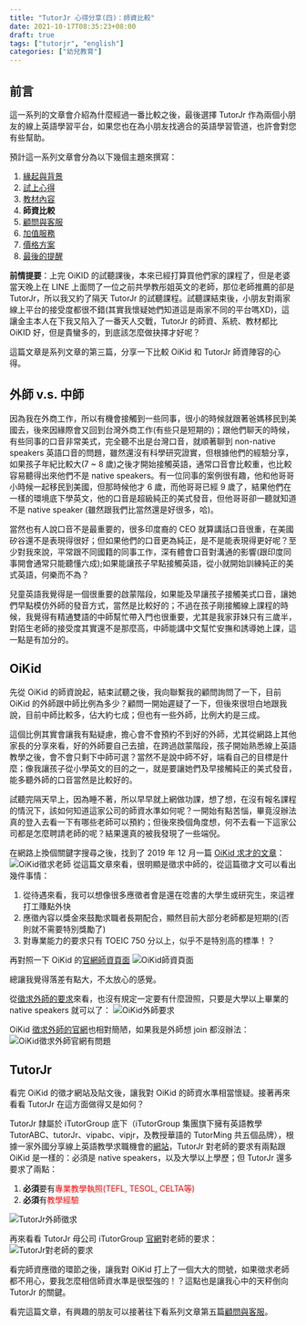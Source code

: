 ```yaml
---
title: "TutorJr 心得分享(四)：師資比較"
date: 2021-10-17T08:35:23+08:00
draft: true
tags: ["tutorjr", "english"]
categories: ["幼兒教育"]
---
```


## 前言

這一系列的文章會介紹為什麼經過一番比較之後，最後選擇 TutorJr 作為兩個小朋友的線上英語學習平台，如果您也在為小朋友找適合的英語學習管道，也許會對您有些幫助。

預計這一系列文章會分為以下幾個主題來撰寫：

1. [緣起與背景](../kids-english-sharing-1)
2. [試上心得](../kids-english-sharing-2)
3. [教材內容](../kids-english-sharing-3)
4. **師資比較**
5. [顧問與客服](../kids-english-sharing-5)
6. [加值服務](../kids-english-sharing-6)
7. [價格方案](../kids-english-sharing-7)
8. [最後的提醒](../kids-english-sharing-8)

**前情提要**：上完 OiKID 的試聽課後，本來已經打算買他們家的課程了，但是老婆當天晚上在 LINE 上面問了一位之前共學教彤姐英文的老師，那位老師推薦的卻是 TutorJr，所以我又約了隔天 TutorJr 的試聽課程。試聽課結束後，小朋友對兩家線上平台的接受度都很不錯(其實我懷疑她們知道這是兩家不同的平台嗎XD)，這讓金主本人在下我又陷入了一番天人交戰，TutorJr 的師資、系統、教材都比 OiKID 好，但是貴蠻多的，到底該怎麼做抉擇才好呢？

這篇文章是系列文章的第三篇，分享一下比較 OiKid 和 TutorJr 師資陣容的心得。

## 外師 v.s. 中師

因為我在外商工作，所以有機會接觸到一些同事，很小的時候就跟著爸媽移民到美國去，後來因緣際會又回到台灣外商工作(有些只是短期的)；跟他們聊天的時候，有些同事的口音非常美式，完全聽不出是台灣口音，就順著聊到 non-native speakers 英語口音的問題，雖然還沒有科學研究證實，但根據他們的經驗分享，如果孩子年紀比較大(7 ~ 8 歲)之後才開始接觸英語，通常口音會比較重，也比較容易聽得出來他們不是 native speakers。有一位同事的案例很有趣，他和他哥哥小時候一起移民到美國，但那時候他才 6 歲，而他哥哥已經 9 歲了，結果他們在一樣的環境底下學英文，他的口音是超級純正的美式發音，但他哥哥卻一聽就知道不是 native speaker (雖然跟我們比當然還是好很多，哈)。

當然也有人說口音不是最重要的，很多印度裔的 CEO 就算講話口音很重，在美國矽谷還不是表現得很好；但如果他們的口音更為純正，是不是能表現得更好呢？至少對我來說，平常跟不同國籍的同事工作，深有體會口音對溝通的影響(跟印度同事開會通常只能聽懂六成);如果能讓孩子早點接觸英語，從小就開始訓練純正的美式英語，何樂而不為？

兒童英語我覺得是一個很重要的啟蒙階段，如果能及早讓孩子接觸美式口音，讓她們早點模仿外師的發音方式，當然是比較好的；不過在孩子剛接觸線上課程的時候，我覺得有精通雙語的中師幫忙帶入門也很重要，尤其是我家菲妹只有三歲半，對陌生老師的接受度其實還不是那麼高，中師能講中文幫忙安撫和誘導她上課，這一點是有加分的。

## OiKid

先從 OiKid 的師資說起，結束試聽之後，我向聯繫我的顧問詢問了一下，目前 OiKid 的外師跟中師比例為多少？顧問一開始遲疑了一下，但後來很坦白地跟我說，目前中師比較多，佔大約七成；但也有一些外師，比例大約是三成。

這個比例其實會讓我有點疑慮，擔心會不會預約不到好的外師，尤其從網路上其他家長的分享來看，好的外師要自己去搶，在跨過啟蒙階段，孩子開始熟悉線上英語教學之後，會不會只剩下中師可選？當然不是說中師不好，端看自己的目標是什麼；像我讓孩子從小學英文的目的之一，就是要讓她們及早接觸純正的美式發音，能多聽外師的口音當然是比較好的。

試聽完隔天早上，因為睡不著，所以早早就上網做功課，想了想，在沒有報名課程的情況下，該如何知道這家公司的師資水準如何呢？一開始有點苦惱，畢竟沒辦法真的登入去看一下有哪些老師可以預約；但後來換個角度想，何不去看一下這家公司都是怎麼聘請老師的呢？結果還真的被我發現了一些端倪。

在網路上換個關鍵字搜尋之後，找到了 2019 年 12 月一篇 [OiKid 求才的文章](https://www.blink.com.tw/board/post/79729/)：![OiKid徵求老師](../../img/oikid-recruiting.png)
從這篇文章來看，很明顯是徵求中師的，從這篇徵才文可以看出幾件事情：

1. 從待遇來看，我可以想像很多應徵者會是還在唸書的大學生或研究生，來這裡打工賺點外快
2. 應徵內容以獎金來鼓勵求職者長期配合，顯然目前大部分老師都是短期的(否則就不需要特別獎勵了)
3. 對專業能力的要求只有 TOEIC 750 分以上，似乎不是特別高的標準！？

再對照一下 OiKid 的[官網師資頁面](https://www.oikid.com/pageTeacher.html)
![OiKid師資頁面](../../img/oikid-teachers.png)

總讓我覺得落差有點大，不太放心的感覺。

從[徵求外師的要求](https://oetjobs.com/online-esl-school/oikid-job-application/)來看，也沒有規定一定要有什麼證照，只要是大學以上畢業的 native speakers 就可以了：
![OiKid外師要求](../../img/oikid-foreigner-teacher-requirements.png)

OiKid [徵求外師的官網](https://oikid-t.weebly.com/join-oikid.html)也相對簡陋，如果我是外師想 join 都沒辦法：
![OiKid徵求外師官網有問題](../../img/oikid-website-broken.png)

## TutorJr

看完 OiKid 的徵才網站及貼文後，讓我對 OiKid 的師資水準相當懷疑。接著再來看看 TutorJr 在這方面做得又是如何？

TutorJr 隸屬於 iTutorGroup 底下（iTutorGroup 集團旗下擁有英語教學 TutorABC、tutorJr、vipabc、vipjr，及教授華語的 TutorMing 共五個品牌），根據一家外國分享線上英語教學求職機會的[網站](https://oetjobs.com/online-esl-school/oikid-job-application/)，TutorJr 對老師的要求有兩點跟 OiKid 是一樣的：必須是 native speakers，以及大學以上學歷；但 TutorJr 還多要求了兩點：

1. **必須**要有<font color="red">專業教學執照(TEFL, TESOL, CELTA等)</font>
2. **必須**有<font color="red">教學經驗</font>

![TutorJr外師徵求](../../img/tutorjr-recruting.png)

再來看看 TutorJr 母公司 iTutorGroup [官網](https://join.itutorgroup.com/#/?partner=Oakary&fromwhere=Oakary)對老師的要求：
![TutorJr對老師的要求](../../img/tutorjr-teacher-requirements.png)

看完師資應徵的環節之後，讓我對 OiKid 打上了一個大大的問號，如果徵求老師都不用心，要我怎麼相信師資水準是很堅強的！？這點也是讓我心中的天秤倒向 TutorJr 的關鍵。

看完這篇文章，有興趣的朋友可以接著往下看系列文章第五篇[顧問與客服](../kids-english-sharing-5)。
